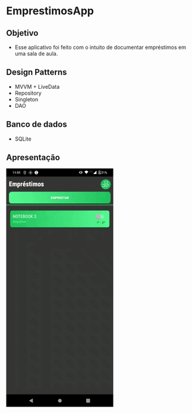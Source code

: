 # EmprestimosApp
 
## Objetivo

- Esse aplicativo foi feito com o intuito de documentar empréstimos em uma sala de aula.

## Design Patterns

- MVVM + LiveData
- Repository
- Singleton
- DAO

## Banco de dados

- SQLite

## Apresentação

 ![Apresentação](https://github.com/ArlysthonFeitosa/EmprestimosApp/blob/main/presentation_resource/presentation.gif)
